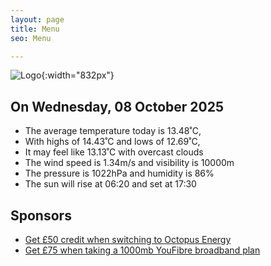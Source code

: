 ```yaml
---
layout: page
title: Menu
seo: Menu

---
```


![Logo](/images/logo.jpg){:width="832px"}

<!-- weather_marker starts -->
## On Wednesday, 08 October 2025

- The average temperature today is 13.48˚C,
- With highs of 14.43˚C and lows of 12.69˚C,
- It may feel like 13.13˚C with overcast clouds
- The wind speed is 1.34m/s and visibility is 10000m
- The pressure is 1022hPa and humidity is 86%
- The sun will rise at 06:20 and set at 17:30

<!-- weather_marker ends -->

## Sponsors

- [Get £50 credit when switching to Octopus Energy](https://bit.ly/3oD1nnS)
- [Get £75 when taking a 1000mb YouFibre broadband plan](https://aklam.io/91zWhU?)
